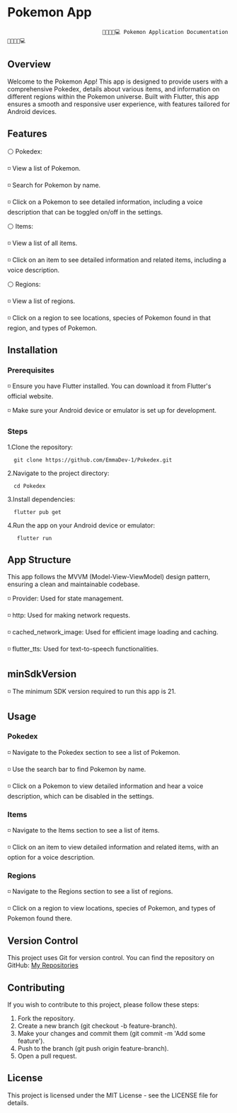 # Pokemon App

                                                    
                                  📱🐱‍👤🐉💻 Pokemon Application Documentation 📱🐱‍👤🐉💻
                                  
                                  
## Overview

Welcome to the Pokemon App! This app is designed to provide users with a comprehensive Pokedex, details about various items, 
and information on different regions within the Pokemon universe. Built with Flutter, this app ensures a smooth and responsive user 
experience, with features tailored for Android devices.

## Features

⚪ Pokedex:

  ◽ View a list of Pokemon.
  
  ◽ Search for Pokemon by name.
  
  ◽ Click on a Pokemon to see detailed information, including a voice description that can be toggled on/off in the settings.

⚪ Items:

  ◽ View a list of all items.
  
  ◽ Click on an item to see detailed information and related items, including a voice description.
    
⚪ Regions:

  ◽ View a list of regions.
  
  ◽ Click on a region to see locations, species of Pokemon found in that region, and types of Pokemon.
    

## Installation

### Prerequisites

◽ Ensure you have Flutter installed. You can download it from Flutter's official website.

◽ Make sure your Android device or emulator is set up for development.

### Steps

1.Clone the repository:
 
      git clone https://github.com/EmmaDev-1/Pokedex.git
   
2.Navigate to the project directory:

      cd Pokedex

3.Install dependencies:

      flutter pub get

4.Run the app on your Android device or emulator:

       flutter run


## App Structure

This app follows the MVVM (Model-View-ViewModel) design pattern, ensuring a clean and maintainable codebase.

◽ Provider: Used for state management.

◽ http: Used for making network requests.

◽ cached_network_image: Used for efficient image loading and caching.

◽ flutter_tts: Used for text-to-speech functionalities.


## minSdkVersion

◽ The minimum SDK version required to run this app is 21.


## Usage

### Pokedex

◽ Navigate to the Pokedex section to see a list of Pokemon.

◽ Use the search bar to find Pokemon by name.

◽ Click on a Pokemon to view detailed information and hear a voice description, which can be disabled in the settings.

### Items

◽ Navigate to the Items section to see a list of items.

◽ Click on an item to view detailed information and related items, with an option for a voice description.

### Regions

◽ Navigate to the Regions section to see a list of regions.

◽ Click on a region to view locations, species of Pokemon, and types of Pokemon found there.


## Version Control

This project uses Git for version control. You can find the repository on GitHub: [My Repositories](https://github.com/EmmaDev-1?tab=repositories)


## Contributing

If you wish to contribute to this project, please follow these steps:

1. Fork the repository.
2. Create a new branch (git checkout -b feature-branch).
3. Make your changes and commit them (git commit -m 'Add some feature').
4. Push to the branch (git push origin feature-branch).
5. Open a pull request.

## License

This project is licensed under the MIT License - see the LICENSE file for details.
